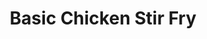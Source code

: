 ---
excerpt: An ordinary chicken stir fry with a basic sauce.
title: Basic Chicken Stir Fry
category: cooking
tags: [stirfry]
rating: 7
servings: 3

ingredients:
- 1 lb boneless, skinless chicken breast cut into 1 inch cubes
- salt and pepper to taste
- 2 tbsp cooking oil divided
- 2 cups broccoli florets
- 1/2 yellow bell pepper cut into 1 inch pieces
- 1/2 red bell pepper cut into 1 inch pieces
- 1/2 cup baby carrots sliced 
- 2 tsp minced ginger
- 2 garlic cloves minced

components:
- Basic Chicken Stir Fry Sauce

directions:
- Add one tablespoon of oil to a large skillet or wok and heat over medium high heat.
- Add chicken and season with salt and pepper. Cook for 3 to 5 minutes or until cooked through. Remove from skillet.
- Reduce heat to medium and add remaining tablespoon of oil to the skillet.
- Add vegetables and cook, stirring occasionally, just until crisp tender. Add ginger and garlic and cook for an additional minute.
- Add chicken back into the skillet and stir to combine.
- Whisk stir fry sauce and pour over chicken and vegetables and stir gently to combine.
- Bring to a boil, stirring occasionally, and let boil for one minute.
- Serve with rice and/or chow mein if desired.
---